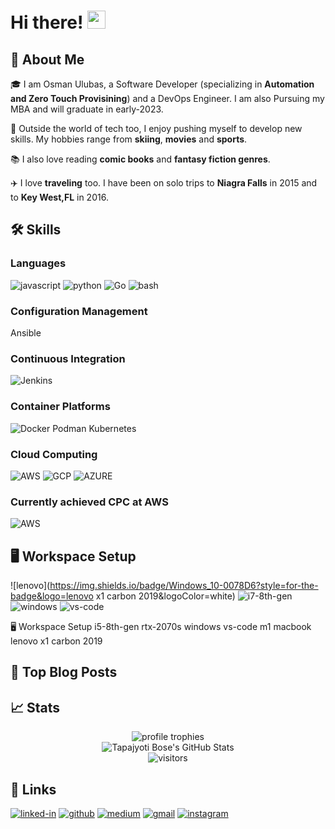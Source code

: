 # Hi there! <img src="https://media.giphy.com/media/hvRJCLFzcasrR4ia7z/giphy.gif" width="29px" height="29px">

## 🚀 About Me

🎓 I am Osman Ulubas, a Software Developer (specializing in **Automation and Zero Touch Provisining**) and a DevOps Engineer. I am also Pursuing my MBA and will graduate in early-2023.

🎸 Outside the world of tech too, I enjoy pushing myself to develop new skills. My hobbies range from **skiing**, **movies** and **sports**.

📚 I also love reading **comic books** and **fantasy fiction genres**.

✈️ I love **traveling** too. I have been on solo trips to **Niagra Falls** in 2015 and to **Key West,FL** in 2016.

## 🛠️ Skills

### Languages

![javascript](https://img.shields.io/badge/JavaScript-323330?style=for-the-badge&logo=javascript&logoColor=F7DF1E)
![python](https://img.shields.io/badge/Python-3776AB?style=for-the-badge&logo=python&logoColor=white)
![Go](	https://img.shields.io/badge/Go-00ADD8?style=for-the-badge&logo=go&logoColor=white)
![bash](https://img.shields.io/badge/Shell_Script-121011?style=for-the-badge&logo=gnu-bash&logoColor=white)

### Configuration Management
Ansible

### Continuous Integration
![Jenkins](https://img.shields.io/badge/Jenkins-D24939?style=for-the-badge&logo=Jenkins&logoColor=white)

### Container Platforms
![Docker](https://www.docker.com/wp-content/uploads/2022/03/horizontal-logo-monochromatic-white.png)
Podman Kubernetes

### Cloud Computing
![AWS](https://img.shields.io/badge/Amazon_AWS-232F3E?style=for-the-badge&logo=amazon-aws&logoColor=white)
![GCP](https://img.shields.io/badge/Google_Cloud-4285F4?style=for-the-badge&logo=google-cloud&logoColor=white)
![AZURE](https://img.shields.io/badge/Microsoft_Azure-0089D6?style=for-the-badge&logo=microsoft-azure&logoColor=white)

### Currently achieved CPC at AWS
![AWS](https://www.credly.com/badges/54f0bf66-32d4-49eb-afbc-c1387e727934/linked_in_profile)

## 🖥️ Workspace Setup
![lenovo](https://img.shields.io/badge/Windows_10-0078D6?style=for-the-badge&logo=lenovo x1 carbon 2019&logoColor=white)
![i7-8th-gen](https://img.shields.io/badge/Intel-Core_i7_8th-0071C5?style=for-the-badge&logo=intel&logoColor=white)
![windows](https://img.shields.io/badge/Windows_10-0078D6?style=for-the-badge&logo=windows&logoColor=white)
![vs-code](https://img.shields.io/badge/VS_Code-007ACC?style=for-the-badge&logo=Visual-Studio-Code&logoColor=white)

🖥️ Workspace Setup
i5-8th-gen rtx-2070s windows vs-code
m1 macbook
lenovo x1 carbon 2019
## 📝 Top Blog Posts


## 📈 Stats

<div align="center">
    <img src="https://github-profile-trophy.vercel.app/?username=ruppysuppy&row=1&column=6&margin-h=8&theme=darkhub&count_private=true&margin-w=15&no-frame=true" alt="profile trophies" />
    <br />
    <img src="https://github-readme-stats.vercel.app/api?username=ruppysuppy&show_icons=true&hide_border=true" alt="Tapajyoti Bose's GitHub Stats">
    <br />
    <img src="https://visitor-badge.laobi.icu/badge?page_id=ruppysuppy.ruppysuppy" alt="visitors">
</div>

## 🔗 Links

[![linked-in](https://img.shields.io/badge/Linked_In-0077B5?style=for-the-badge&logo=LinkedIn&logoColor=white)](https://www.linkedin.com/in/osmanulubas/)
[![github](https://img.shields.io/badge/GitHub-000000?style=for-the-badge&logo=GitHub&logoColor=white)](https://github.com/osmanulubas)
[![medium](https://img.shields.io/badge/medium-000000?style=for-the-badge&logo=medium&logoColor=white)](https://tapajyoti-bose.medium.com/)
[![gmail](https://img.shields.io/badge/Gmail-D14836?style=for-the-badge&logo=Gmail&logoColor=white)](mailto:https://github.com/osmanulubas)
[![instagram](https://img.shields.io/badge/Instagram-E4405F?style=for-the-badge&logo=instagram&logoColor=white)](https://www.instagram.com/osmanulubas/)
